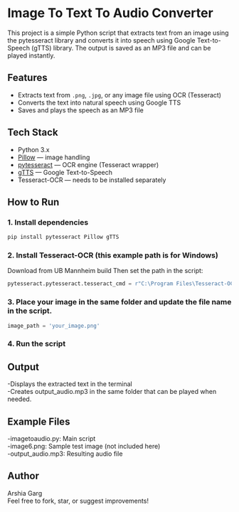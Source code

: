 # Image To Text To Audio Converter

This project is a simple Python script that extracts text from an image using the pytesseract library and converts it into speech using Google Text-to-Speech (gTTS) library. The output is saved as an MP3 file and can be played instantly.


## Features

- Extracts text from `.png`, `.jpg`, or any image file using OCR (Tesseract)
- Converts the text into natural speech using Google TTS
- Saves and plays the speech as an MP3 file


## Tech Stack

- Python 3.x
- [Pillow](https://python-pillow.org/) — image handling
- [pytesseract](https://pypi.org/project/pytesseract/) — OCR engine (Tesseract wrapper)
- [gTTS](https://pypi.org/project/gTTS/) — Google Text-to-Speech
- Tesseract-OCR — needs to be installed separately


## How to Run

### 1. Install dependencies

```bash
pip install pytesseract Pillow gTTS
```
### 2. Install Tesseract-OCR (this example path is for Windows)
Download from UB Mannheim build
Then set the path in the script:
```python
pytesseract.pytesseract.tesseract_cmd = r"C:\Program Files\Tesseract-OCR\tesseract.exe"
```
### 3. Place your image in the same folder and update the file name in the script.
```python
image_path = 'your_image.png'
```
### 4. Run the script


## Output

-Displays the extracted text in the terminal  
-Creates output_audio.mp3 in the same folder that can be played when needed.


## Example Files

-imagetoaudio.py: Main script  
-image6.png: Sample test image (not included here)  
-output_audio.mp3: Resulting audio file


## Author
Arshia Garg  
Feel free to fork, star, or suggest improvements!
